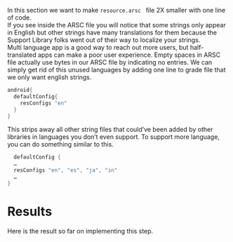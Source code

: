 In this section we want to make `resource.arsc ` file 2X smaller with one line of code.<br/>
If you see inside the ARSC file you will notice that some strings only appear in English but other strings have many translations for them because the Support Library folks went out of their way to localize your strings.<br/>
Multi language app is a good way to reach out more users, but half-translated apps can make a poor user experience. Empty spaces in ARSC file actually use bytes in our ARSC file by indicating no entries. We can simply get rid of this unused languages by adding one line to grade file that we only want english strings.

```gradle
android{
  defaultConfig{
    resConfigs "en"
  }
}

```

This strips away all other string files that could’ve been added by other libraries in languages you don’t even support. To support more language, you can do something similar to this.
```gradle
  defaultConfig { 
  …
  resConfigs "en", "es", "ja", "in" 
  …
}
```


# Results
Here is the result so far on implementing this step.
